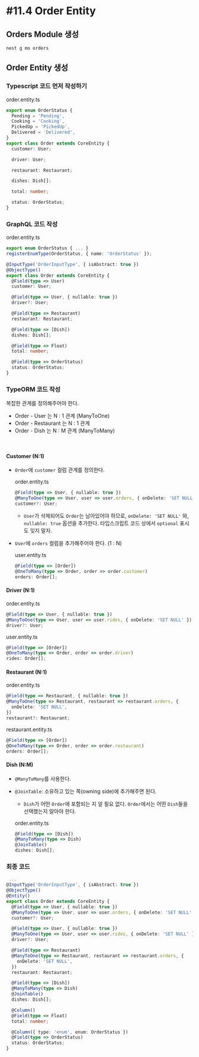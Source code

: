 # #11.4 Order Entity

## Orders Module 생성

```
nest g mo orders
```

## Order Entity 생성

### Typescript 코드 먼저 작성하기

order.entity.ts

```ts
export enum OrderStatus {
  Pending = 'Pending',
  Cooking = 'Cooking',
  PickedUp = 'PickedUp',
  Delivered = 'Delivered',
}
export class Order extends CoreEntity {
  customer: User;

  driver: User;

  restaurant: Restaurant;

  dishes: Dish[];

  total: number;

  status: OrderStatus;
}
```

### GraphQL 코드 작성

order.entity.ts

```ts
export enum OrderStatus { ... }
registerEnumType(OrderStatus, { name: 'OrderStatus' });

@InputType('OrderInputType', { isAbstract: true })
@ObjectType()
export class Order extends CoreEntity {
  @Field(type => User)
  customer: User;

  @Field(type => User, { nullable: true })
  driver?: User;

  @Field(type => Restaurant)
  restaurant: Restaurant;

  @Field(type => [Dish])
  dishes: Dish[];

  @Field(type => Float)
  total: number;

  @Field(type => OrderStatus)
  status: OrderStatus;
}
```

### TypeORM 코드 작성

복잡한 관계를 정의해주어야 한다.

- Order - User 는 N : 1 관계 (ManyToOne)
- Order - Restaurant 는 N : 1 관계
- Order - Dish 는 N : M 관계 (ManyToMany)

<br>

#### Customer (N:1)

- `Order`에 `customer` 컬럼 관계를 정의한다.

  order.entity.ts

  ```ts
  @Field(type => User, { nullable: true })
  @ManyToOne(type => User, user => user.orders, { onDelete: 'SET NULL' })
  customer?: User;
  ```

  - `User`가 삭제되어도 `Order`는 남아있어야 하므로, `onDelete: 'SET NULL'` 와, `nullable: true` 옵션을 추가한다. 타입스크립트 코드 상에서 `optional` 표시도 잊지 말자.

- `User`에 `orders` 컬럼을 추가해주어야 한다. (1 : N)

  user.entity.ts

  ```ts
  @Field(type => [Order])
  @OneToMany(type => Order, order => order.customer)
  orders: Order[];
  ```

#### Driver (N:1)

order.entity.ts

```ts
@Field(type => User, { nullable: true })
@ManyToOne(type => User, user => user.rides, { onDelete: 'SET NULL' })
driver?: User;
```

user.entity.ts

```ts
@Field(type => [Order])
@OneToMany(type => Order, order => order.driver)
rides: Order[];
```

#### Restaurant (N:1)

order.entity.ts

```ts
@Field(type => Restaurant, { nullable: true })
@ManyToOne(type => Restaurant, restaurant => restaurant.orders, {
  onDelete: 'SET NULL',
})
restaurant?: Restaurant;
```

restaurant.entity.ts

```ts
@Field(type => [Order])
@OneToMany(type => Order, order => order.restaurant)
orders: Order[];
```

#### Dish (N:M)

- `@ManyToMany`를 사용한다.
- `@JoinTable`: 소유하고 있는 쪽(owning side)에 추가해주면 된다.

  - `Dish`가 어떤 `Order`에 포함되는 지 알 필요 없다. `Order`에서는 어떤 `Dish`들을 선택했는지 알아야 한다.

  order.entity.ts

  ```ts
  @Field(type => [Dish])
  @ManyToMany(type => Dish)
  @JoinTable()
  dishes: Dish[];
  ```

### 최종 코드

```ts
 ...
@InputType('OrderInputType', { isAbstract: true })
@ObjectType()
@Entity()
export class Order extends CoreEntity {
  @Field(type => User, { nullable: true })
  @ManyToOne(type => User, user => user.orders, { onDelete: 'SET NULL' })
  customer?: User;

  @Field(type => User, { nullable: true })
  @ManyToOne(type => User, user => user.rides, { onDelete: 'SET NULL' })
  driver?: User;

  @Field(type => Restaurant)
  @ManyToOne(type => Restaurant, restaurant => restaurant.orders, {
    onDelete: 'SET NULL',
  })
  restaurant: Restaurant;

  @Field(type => [Dish])
  @ManyToMany(type => Dish)
  @JoinTable()
  dishes: Dish[];

  @Column()
  @Field(type => Float)
  total: number;

  @Column({ type: 'enum', enum: OrderStatus })
  @Field(type => OrderStatus)
  status: OrderStatus;
}
```
